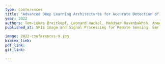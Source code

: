```yaml
---
type: conferences
title: "Advanced Deep Learning Architectures for Accurate Detection of Subsurface Tile Drainage Pipes from Remote Sensing Images"
year: 2022
authors: Tom-Lukas Breitkopf, Leonard Hackel, Mahdyar Ravanbakhsh, Anne-Karin Cooke, Sandra Willkommen, Stefan Broda, Begüm Demir
published_at: SPIE Image and Signal Processing for Remote Sensing, Berlin, 2022

image: 2022-conferences-9.jpg
bibtex_link:
pdf_link:
git_link:

---
```

